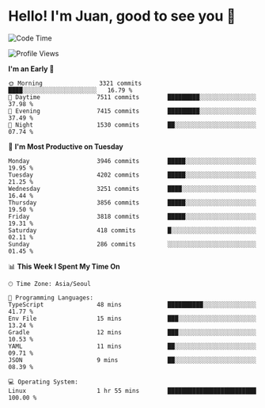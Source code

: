 # Hello! I'm Juan, good to see you 👋

<!--
**Y-k-Y/Y-k-Y** is a ✨ _special_ ✨ repository because its `README.md` (this file) appears on your GitHub profile.

Here are some ideas to get you started:

- 🔭 I’m currently working on ...
- 🌱 I’m currently learning ...
- 👯 I’m looking to collaborate on ...
- 🤔 I’m looking for help with ...
- 💬 Ask me about ...
- 📫 How to reach me: ...
- 😄 Pronouns: ...
- ⚡ Fun fact: ...
-->
<!--
![Profile views](https://gpvc.arturio.dev/Y-k-Y)

[![Omid Nikrah StackOverflow](https://github-readme-stackoverflow.vercel.app/?userID=9517076)](https://stackoverflow.com/users/9517076/i-have-10-fingers)
-->

<!--START_SECTION:waka-->
![Code Time](http://img.shields.io/badge/Code%20Time-1%2C757%20hrs%2045%20mins-blue)

![Profile Views](http://img.shields.io/badge/Profile%20Views-0-blue)

**I'm an Early 🐤** 

```text
🌞 Morning                3321 commits        ████░░░░░░░░░░░░░░░░░░░░░   16.79 % 
🌆 Daytime                7511 commits        █████████░░░░░░░░░░░░░░░░   37.98 % 
🌃 Evening                7415 commits        █████████░░░░░░░░░░░░░░░░   37.49 % 
🌙 Night                  1530 commits        ██░░░░░░░░░░░░░░░░░░░░░░░   07.74 % 
```
📅 **I'm Most Productive on Tuesday** 

```text
Monday                   3946 commits        █████░░░░░░░░░░░░░░░░░░░░   19.95 % 
Tuesday                  4202 commits        █████░░░░░░░░░░░░░░░░░░░░   21.25 % 
Wednesday                3251 commits        ████░░░░░░░░░░░░░░░░░░░░░   16.44 % 
Thursday                 3856 commits        █████░░░░░░░░░░░░░░░░░░░░   19.50 % 
Friday                   3818 commits        █████░░░░░░░░░░░░░░░░░░░░   19.31 % 
Saturday                 418 commits         █░░░░░░░░░░░░░░░░░░░░░░░░   02.11 % 
Sunday                   286 commits         ░░░░░░░░░░░░░░░░░░░░░░░░░   01.45 % 
```


📊 **This Week I Spent My Time On** 

```text
🕑︎ Time Zone: Asia/Seoul

💬 Programming Languages: 
TypeScript               48 mins             ██████████░░░░░░░░░░░░░░░   41.77 % 
Env File                 15 mins             ███░░░░░░░░░░░░░░░░░░░░░░   13.24 % 
Gradle                   12 mins             ███░░░░░░░░░░░░░░░░░░░░░░   10.53 % 
YAML                     11 mins             ██░░░░░░░░░░░░░░░░░░░░░░░   09.71 % 
JSON                     9 mins              ██░░░░░░░░░░░░░░░░░░░░░░░   08.39 % 

💻 Operating System: 
Linux                    1 hr 55 mins        █████████████████████████   100.00 % 
```


<!--END_SECTION:waka-->
